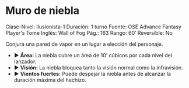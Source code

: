# Muro de niebla

Clase-Nivel: Ilusionista-1
Duración: 1 turno
Fuente: OSE Advance Fantasy Player's Tome
Inglés: Wall of Fog
Pág.: 163
Rango: 60’
Reversible: No

Conjura una pared de vapor en un lugar a elección del personaje. 

- ▶ **Área:** La niebla cubre un área de 10’ cúbicos por cada nivel del lanzador.
- ▶ **Visión:** La niebla bloquea tanto la visión normal como la infravisión.
- ▶ **Vientos fuertes:** Puede despejar la niebla antes de alcanzar la duración máxima del hechizo.